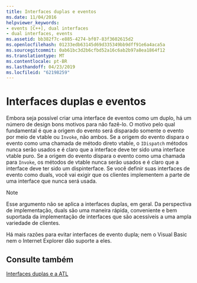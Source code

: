 ```yaml
---
title: Interfaces duplas e eventos
ms.date: 11/04/2016
helpviewer_keywords:
- events [C++], dual interfaces
- dual interfaces, events
ms.assetid: bb382f7c-e885-4274-bf07-83f3602615d2
ms.openlocfilehash: 01233edb63145d69d335349bb9dff91e6a4aca5a
ms.sourcegitcommit: 0ab61bc3d2b6cfbd52a16c6ab2b97a8ea1864f12
ms.translationtype: MT
ms.contentlocale: pt-BR
ms.lasthandoff: 04/23/2019
ms.locfileid: "62198259"
---
```

# <a name="dual-interfaces-and-events"></a>Interfaces duplas e eventos

Embora seja possível criar uma interface de eventos como um duplo, há um número de design bons motivos para não fazê-lo. O motivo pelo qual fundamental é que a origem do evento será disparado somente o evento por meio de vtable ou `Invoke`, não ambos. Se a origem do evento dispara o evento como uma chamada de método direto vtable, o `IDispatch` métodos nunca serão usados e é claro que a interface deve ter sido uma interface vtable puro. Se a origem do evento dispara o evento como uma chamada para `Invoke`, os métodos de vtable nunca serão usados e é claro que a interface deve ter sido um dispinterface. Se você definir suas interfaces de evento como duals, você vai exigir que os clientes implementem a parte de uma interface que nunca será usada.

> [!NOTE]
>  Esse argumento não se aplica a interfaces duplas, em geral. Da perspectiva de implementação, duals são uma maneira rápida, conveniente e bem suportada da implementação de interfaces que são acessíveis a uma ampla variedade de clientes.

Há mais razões para evitar interfaces de evento dupla; nem o Visual Basic nem o Internet Explorer dão suporte a eles.

## <a name="see-also"></a>Consulte também

[Interfaces duplas e a ATL](../atl/dual-interfaces-and-atl.md)
